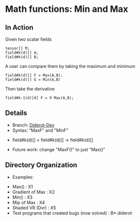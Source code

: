 # Math functions: Min and Max
## In Action
Given two scalar fields 
```
tensor[] M;  
field#k(d)[] A;
field#k(d)[] B;
```
A user can compare them by taking the maximum and minimum 
```
field#k(d)[] F = Max(A,B);  
field#k(d)[] G = Min(A,B)
```
Then take the derivative 
```
field#k-1(d)[d] F = ∇ Max(A,B);  
```
## Details
* Branch:   [Diderot-Dev](https://github.com/cchiw/Diderot-Dev) 
* Syntax: “MaxF” and "MinF"
-  field#k(d)[] ×  field#k(d)[] →  field#k(d)[]
* Future work: change "MaxF()" to just "Max()”
## Directory Organization
* Examples:
- Max()  : X1
- Gradient of Max  : X2
- Min()  : X3
- Mip of Max  : X4
- Shaded VR (Dvr)  : X5
- Test programs that created bugs (now solved)  : B*.diderot

